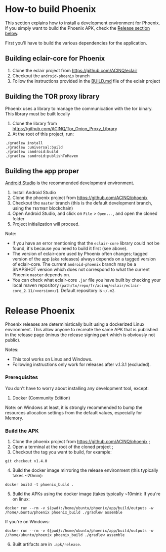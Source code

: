 # How-to build Phoenix

This section explains how to install a development environment for Phoenix. If you simply want to build the Phoenix APK, check the [Release section below](#release-phoenix).

First you'll have to build the various dependencies for the application.

## Building eclair-core for Phoenix

1. Clone the eclair project from https://github.com/ACINQ/eclair
2. Checkout the `android-phoenix` branch
3. Follow the instructions provided in the [BUILD.md](https://github.com/ACINQ/eclair/blob/master/BUILD.md) file of the eclair project

## Building the TOR proxy library

Phoenix uses a library to manage the communication with the tor binary. This library must be built locally

1. Clone the library from https://github.com/ACINQ/Tor_Onion_Proxy_Library
2. At the root of this project, run:
```shell
./gradlew install
./gradlew :universal:build
./gradlew :android:build
./gradlew :android:publishToMaven
```

## Building the app proper

[Android Studio](https://developer.android.com/studio) is the recommended development environment.

1. Install Android Studio
2. Clone the phoenix project from https://github.com/ACINQ/phoenix
3. Checkout the `master` branch (this is the default development branch, using the `TESTNET` blockchain)
4. Open Android Studio, and click on `File` > `Open...`, and open the cloned folder
5. Project initialization will proceed.

Note:
- If you have an error mentioning that the `eclair-core` library could not be found, it's because you need to build it first (see above).
- The version of eclair-core used by Phoenix often changes; tagged version of the app (aka releases) always depends on a tagged version of eclair-core. The current `android-phoenix` branch may be a SNAPSHOT version which does not correspond to what the current Phoenix `master` depends on.
- You can check what eclair-core `.jar` file you have built by checking your local maven repository (`path/to/repo/fr/acinq/eclair/eclair-core_2.11/<version>/`). Default repository is `~/.m2`.

# Release Phoenix

Phoenix releases are deterministically built using a dockerized Linux environment. This allow anyone to recreate the same APK that is published in the release page (minus the release signing part which is obviously not public).

Notes:
- This tool works on Linux and Windows.
- Following instructions only work for releases after v.1.3.1 (excluded).

### Prerequisites

 You don't have to worry about installing any development tool, except:

1. Docker (Community Edition)

Note: on Windows at least, it is strongly recommended to bump the resources allocation settings from the default values, especially for Memory.

### Build the APK

1. Clone the phoenix project from https://github.com/ACINQ/phoenix ;
2. Open a terminal at the root of the cloned project ;
3. Checkout the tag you want to build, for example:
```shell
git checkout v1.4.0
```
4. Build the docker image mirroring the release environment (this typically takes ~20min):
```shell
docker build -t phoenix_build .
```
5. Build the APKs using the docker image (takes typically ~10min):
If you're on linux:
```shell
docker run --rm -v $(pwd):/home/ubuntu/phoenix/app/build/outputs -w /home/ubuntu/phoenix phoenix_build ./gradlew assemble
```
If you're on Windows:

```shell
docker run --rm -v ${pwd}:/home/ubuntu/phoenix/app/build/outputs -w //home/ubuntu/phoenix phoenix_build ./gradlew assemble
```
6. Built artifacts are in `.apk/release`.
